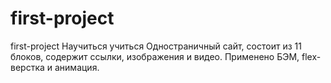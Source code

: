 # first-project
first-project
Научиться учиться
Одностраничный сайт, состоит из 11 блоков, содержит ссылки, изображения и видео.
Применено БЭМ, flex-верстка и анимация.


